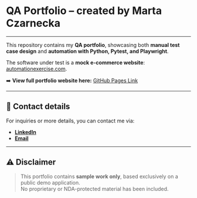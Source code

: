 # QA Portfolio – created by Marta Czarnecka


---

This repository contains my **QA portfolio**, showcasing both **manual test case design** and **automation with Python, Pytest, and Playwright**.  

The software under test is a **mock e-commerce website**: [automationexercise.com](https://www.automationexercise.com/).  

➡️ **View full portfolio website here:** [GitHub Pages Link](https://<your-username>.github.io/qa-portfolio/)

---


## 📩 Contact details

For inquiries or more details, you can contact me via:  
- [**LinkedIn**](www.linkedin.com/in/marta-czarnecka-40406878) 
- [**Email**](martaczarneckaqa@gmail.com)

---



## ⚠️ Disclaimer

> This portfolio contains **sample work only**, based exclusively on a public demo application.  
> No proprietary or NDA-protected material has been included.
